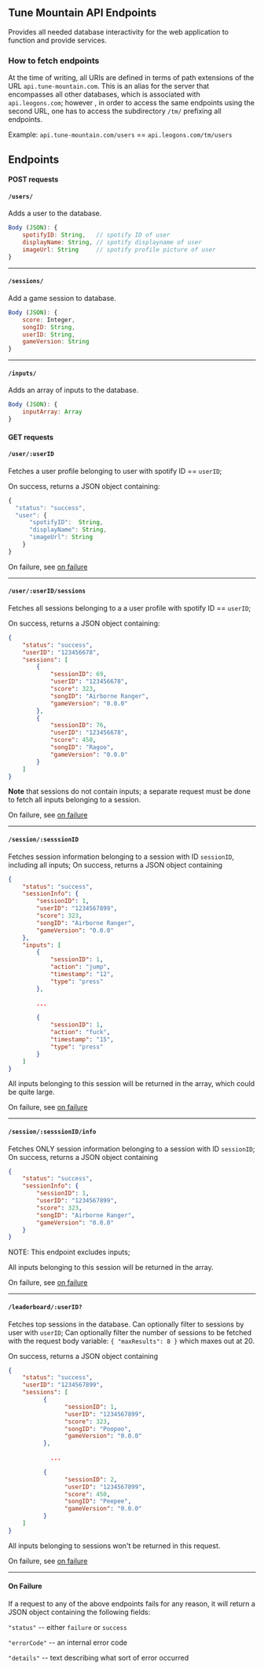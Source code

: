 ## Tune Mountain API Endpoints

Provides all needed database interactivity for the web application to function and provide services.

### How to fetch endpoints

At the time of writing, all URIs are defined in terms of path extensions of the URL `api.tune-mountain.com`. This is
 an alias for the server that encompasses all other databases, which is associated with `api.leogons.com`; however
 , in order to access the same endpoints using the second URL, one has to access the subdirectory `/tm/` prefixing
  all endpoints.
  
  Example:
  `api.tune-mountain.com/users` == `api.leogons.com/tm/users`
  
Endpoints
----

#### POST requests
#### `/users/`
Adds a user to the database.
```javascript
Body (JSON): {
    spotifyID: String,   // spotify ID of user
    displayName: String, // spotify displayname of user
    imageUrl: String     // spotify profile picture of user
}
```
---
#### `/sessions/`
Add a game session to database.

```javascript
Body (JSON): {
    score: Integer,
    songID: String,
    userID: String,
    gameVersion: String
}
```
---
#### `/inputs/`
Adds an array of inputs to the database.

```javascript
Body (JSON): {
    inputArray: Array
}
```

#### GET requests
#### `/user/:userID`
Fetches a user profile belonging to user with spotify ID == `userID`;

On success, returns a JSON object containing: 
```javascript
{
  "status": "success",
  "user": {
      "spotifyID":  String,
      "displayName": String,
      "imageUrl": String
    }
}
```
On failure, see [on failure](#onfailure)

---
#### `/user/:userID/sessions`
Fetches all sessions belonging to a a user profile with spotify ID == `userID`;

On success, returns a JSON object containing: 
```JSON
{
    "status": "success",
    "userID": "123456678",
    "sessions": [
        {
            "sessionID": 69,
            "userID": "123456678",
            "score": 323,
            "songID": "Airborne Ranger",
            "gameVersion": "0.0.0"
        },
        {
            "sessionID": 76,
            "userID": "123456678",
            "score": 450,
            "songID": "Ragoo",
            "gameVersion": "0.0.0"
        }
    ]
}
```
**Note** that sessions do not contain inputs; a separate request must be done to fetch all inputs belonging to a
 session. 

On failure, see [on failure](#on-failure)

---
#### `/session/:sesssionID`
Fetches session information belonging to a session with ID `sessionID`, including all inputs;
On success, returns a JSON object containing
```JSON
{
    "status": "success",
    "sessionInfo": {
        "sessionID": 1,
        "userID": "1234567899",
        "score": 323,
        "songID": "Airborne Ranger",
        "gameVersion": "0.0.0"
    },
    "inputs": [
        {
            "sessionID": 1,
            "action": "jump",
            "timestamp": "12",
            "type": "press"
        },
        
        ...

        {
            "sessionID": 1,
            "action": "fuck",
            "timestamp": "15",
            "type": "press"
        }
    ]
}
```

All inputs belonging to this session will be returned in the array, which could be quite large.

On failure, see [on failure](#on-failure)

---
#### `/session/:sesssionID/info`
Fetches ONLY session information belonging to a session with ID `sessionID`;
On success, returns a JSON object containing
```JSON
{
    "status": "success",
    "sessionInfo": {
        "sessionID": 1,
        "userID": "1234567899",
        "score": 323,
        "songID": "Airborne Ranger",
        "gameVersion": "0.0.0"
    }
}
```
NOTE: This endpoint excludes inputs;

All inputs belonging to this session will be returned in the array.

On failure, see [on failure](#on-failure)

---
#### `/leaderboard/:userID?`
Fetches top sessions in the database. Can optionally filter to sessions by user with `userID`;
Can optionally filter the number of sessions to be fetched with the request body variable:
`{ "maxResults": 8 }` which maxes out at 20.

On success, returns a JSON object containing
```JSON
{
    "status": "success",
    "userID": "1234567899",
    "sessions": [
          {
                "sessionID": 1,
                "userID": "1234567899",
                "score": 323,
                "songID": "Poopoo",
                "gameVersion": "0.0.0"
          },
          
            ...

          {
                "sessionID": 2,
                "userID": "1234567899",
                "score": 450,
                "songID": "Peepee",
                "gameVersion": "0.0.0"
          }
    ]
}
```

All inputs belonging to sessions won't be returned in this request.

On failure, see [on failure](#on-failure)

---

#### On Failure
If a request to any of the above endpoints fails for any reason, it will return a JSON object containing the
 following fields:
 
 `"status"` -- either `failure` or `success`
 
 `"errorCode"` -- an internal error code
 
 `"details"` -- text describing what sort of error occurred
